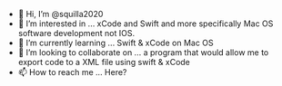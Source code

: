 - 👋 Hi, I’m @squilla2020
- 👀 I’m interested in ... xCode and Swift and more specifically Mac OS software development not IOS.
- 🌱 I’m currently learning ... Swift & xCode on Mac OS
- 💞️ I’m looking to collaborate on ... a program that would allow me to export code to a XML file using swift & xCode
- 📫 How to reach me ... Here? 

<!---
squilla2020/squilla2020 is a ✨ special ✨ repository because its `README.md` (this file) appears on your GitHub profile.
You can click the Preview link to take a look at your changes.
--->
